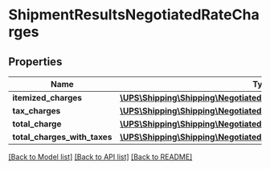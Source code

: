 # ShipmentResultsNegotiatedRateCharges

## Properties
Name | Type | Description | Notes
------------ | ------------- | ------------- | -------------
**itemized_charges** | [**\UPS\Shipping\Shipping\NegotiatedRateChargesItemizedCharges[]**](NegotiatedRateChargesItemizedCharges.md) |  | [optional] 
**tax_charges** | [**\UPS\Shipping\Shipping\NegotiatedRateChargesTaxCharges[]**](NegotiatedRateChargesTaxCharges.md) |  | [optional] 
**total_charge** | [**\UPS\Shipping\Shipping\NegotiatedRateChargesTotalCharge**](NegotiatedRateChargesTotalCharge.md) |  | [optional] 
**total_charges_with_taxes** | [**\UPS\Shipping\Shipping\NegotiatedRateChargesTotalChargesWithTaxes**](NegotiatedRateChargesTotalChargesWithTaxes.md) |  | [optional] 

[[Back to Model list]](../../README.md#documentation-for-models) [[Back to API list]](../../README.md#documentation-for-api-endpoints) [[Back to README]](../../README.md)

